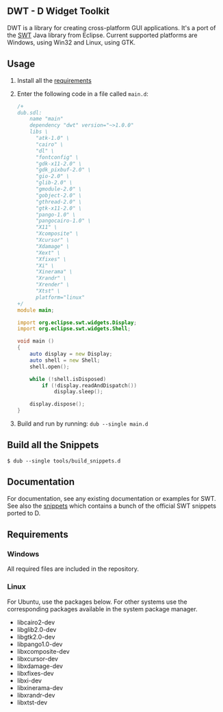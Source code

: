 ## DWT - D Widget Toolkit

DWT is a library for creating cross-platform GUI applications.
It's a port of the [SWT](http://www.eclipse.org/swt) Java library from Eclipse.
Current supported platforms are Windows, using Win32 and Linux, using GTK.

## Usage

1. Install all the [requirements](#requirements)
1. Enter the following code in a file called `main.d`:

    ```d
    /+
    dub.sdl:
        name "main"
        dependency "dwt" version="~>1.0.0"
        libs \
          "atk-1.0" \
          "cairo" \
          "dl" \
          "fontconfig" \
          "gdk-x11-2.0" \
          "gdk_pixbuf-2.0" \
          "gio-2.0" \
          "glib-2.0" \
          "gmodule-2.0" \
          "gobject-2.0" \
          "gthread-2.0" \
          "gtk-x11-2.0" \
          "pango-1.0" \
          "pangocairo-1.0" \
          "X11" \
          "Xcomposite" \
          "Xcursor" \
          "Xdamage" \
          "Xext" \
          "Xfixes" \
          "Xi" \
          "Xinerama" \
          "Xrandr" \
          "Xrender" \
          "Xtst" \
          platform="linux"
    +/
    module main;

    import org.eclipse.swt.widgets.Display;
    import org.eclipse.swt.widgets.Shell;

    void main ()
    {
        auto display = new Display;
        auto shell = new Shell;
        shell.open();

        while (!shell.isDisposed)
            if (!display.readAndDispatch())
                display.sleep();

        display.dispose();
    }
    ```

1. Build and run by running: `dub --single main.d`

## Build all the Snippets

```
$ dub --single tools/build_snippets.d
```

## Documentation

For documentation, see any existing documentation or examples for SWT. See also
the [snippets](org.eclipse.swt.snippets/src/org/eclipse/swt/snippets) which
contains a bunch of the official SWT snippets ported to D.

## <a id="requirements"></a>Requirements

### Windows

All required files are included in the repository.

### Linux

For Ubuntu, use the packages below. For other systems use the corresponding
packages available in the system package manager.

* libcairo2-dev
* libglib2.0-dev
* libgtk2.0-dev
* libpango1.0-dev
* libxcomposite-dev
* libxcursor-dev
* libxdamage-dev
* libxfixes-dev
* libxi-dev
* libxinerama-dev
* libxrandr-dev
* libxtst-dev
